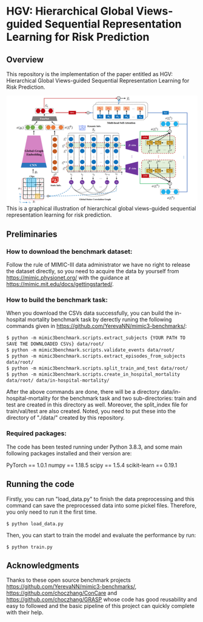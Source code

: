 # HGV: Hierarchical Global Views-guided Sequential Representation Learning for Risk Prediction

## Overview
This repository is the implementation of the paper entitled as HGV: Hierarchical Global Views-guided Sequential Representation Learning for Risk Prediction.

![](https://github.com/LiYouru0228/HGV/blob/main/framework.jpg?raw=true)
This is a graphical illustration of hierarchical global views-guided sequential representation learning for risk prediction. 

## Preliminaries

### How to download the benchmark dataset:
Follow the rule of MIMIC-III data administrator we have no right to release the dataset directly, so you need to acquire the data by yourself from https://mimic.physionet.org/ with the guidance at https://mimic.mit.edu/docs/gettingstarted/. 

### How to build the benchmark task:
When you download the CSVs data successfully, you can build the in-hospital mortality benchmark task by derectly runing the following commands given in https://github.com/YerevaNN/mimic3-benchmarks/:
```
$ python -m mimic3benchmark.scripts.extract_subjects {YOUR PATH TO SAVE THE DOWNLOADED CSVs} data/root/
$ python -m mimic3benchmark.scripts.validate_events data/root/
$ python -m mimic3benchmark.scripts.extract_episodes_from_subjects data/root/
$ python -m mimic3benchmark.scripts.split_train_and_test data/root/
$ python -m mimic3benchmark.scripts.create_in_hospital_mortality data/root/ data/in-hospital-mortality/
```
After the above commands are done, there will be a directory data/in-hospital-mortality for the benchmark task and two sub-directories: train and test are created in this directory as well. Moreover, the split_index file for train/val/test are also created. Noted, you need to put these into the directory of "./data/" created by this repository. 

### Required packages:
The code has been tested running under Python 3.8.3, and some main following packages installed and their version are:

PyTorch == 1.0.1
numpy == 1.18.5
scipy == 1.5.4
scikit-learn == 0.19.1

## Running the code
Firstly, you can run "load_data.py" to finish the data preprocessing and this command can save the preprocessed data into some pickel files. Therefore, you only need to run it the first time.

```
$ python load_data.py
```
Then, you can start to train the model and evaluate the performance by run:
```
$ python train.py
```

## Acknowledgments
Thanks to these open source benchmark projects https://github.com/YerevaNN/mimic3-benchmarks/, https://github.com/choczhang/ConCare and https://github.com/choczhang/GRASP whose code has good reusability and easy to followed and the basic pipeline of this project can quickly complete with their help.
